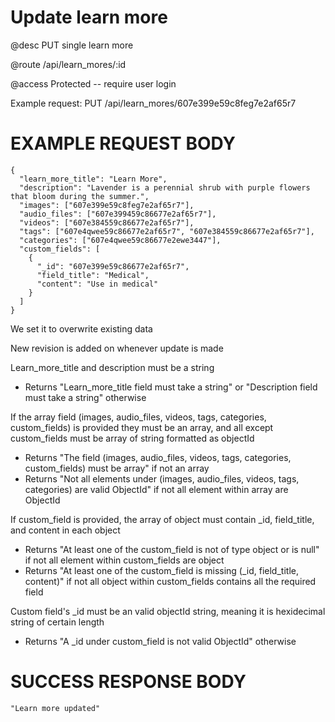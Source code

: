 # Update learn more
@desc PUT single learn more

@route /api/learn_mores/:id

@access Protected -- require user login

Example request: PUT /api/learn_mores/607e399e59c8feg7e2af65r7

# EXAMPLE REQUEST BODY
```
{
  "learn_more_title": "Learn More",
  "description": "Lavender is a perennial shrub with purple flowers that bloom during the summer.",
  "images": ["607e399e59c8feg7e2af65r7"],
  "audio_files": ["607e399459c86677e2af65r7"],
  "videos": ["607e384559c86677e2af65r7"],
  "tags": ["607e4qwee59c86677e2af65r7", "607e384559c86677e2af65r7"],
  "categories": ["607e4qwee59c86677e2ewe3447"],
  "custom_fields": [
    {
      "_id": "607e399e59c86677e2af65r7",
      "field_title": "Medical",
      "content": "Use in medical"
    }
  ]
}
```

We set it to overwrite existing data

New revision is added on whenever update is made

Learn_more_title and description must be a string
- Returns "Learn_more_title field must take a string" or "Description field must take a string" otherwise

If the array field (images, audio_files, videos, tags, categories, custom_fields) is provided they must be an array, and all except custom_fields must be array of string formatted as objectId
- Returns "The field (images, audio_files, videos, tags, categories, custom_fields) must be array" if not an array
- Returns "Not all elements under (images, audio_files, videos, tags, categories) are valid ObjectId" if not all element within array are ObjectId

If custom_field is provided, the array of object must contain _id, field_title, and content in each object
- Returns "At least one of the custom_field is not of type object or is null" if not all element within custom_fields are object
- Returns "At least one of the custom_field is missing (_id, field_title, content)" if not all object within custom_fields contains all the required field

Custom field's _id must be an valid objectId string, meaning it is hexidecimal string of certain length
- Returns "A _id under custom_field is not valid ObjectId" otherwise

# SUCCESS RESPONSE BODY
```
"Learn more updated"
```